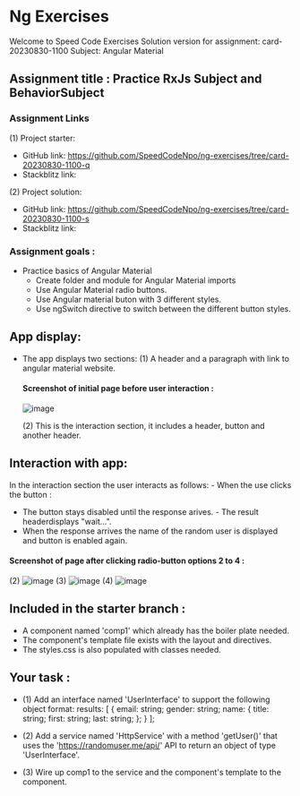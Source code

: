 # Ng Exercises

Welcome to Speed Code Exercises
Solution version for assignment: card-20230830-1100
Subject: Angular Material

## Assignment title : Practice RxJs Subject and BehaviorSubject

### Assignment Links

(1) Project starter:

- GitHub link: https://github.com/SpeedCodeNpo/ng-exercises/tree/card-20230830-1100-q
- Stackblitz link:

(2) Project solution:

- GitHub link: https://github.com/SpeedCodeNpo/ng-exercises/tree/card-20230830-1100-s
- Stackblitz link:

### Assignment goals :

- Practice basics of Angular Material
  - Create folder and module for Angular Material imports
  - Use Angular Material radio buttons.
  - Use Angular material buton with 3 different styles.
  - Use ngSwitch directive to switch between the different button styles.

## App display:

- The app displays two sections:
  (1) A header and a paragraph with link to angular material website.

  #### Screenshot of initial page before user interaction :

  ![image](https://github.com/SpeedCodeNpo/ng-exercises/assets/132397719/2b86657b-e281-4438-a04a-15680fdf4b87)


  (2) This is the interaction section, it includes a header, button and another header.

## Interaction with app:

In the interaction section the user interacts as follows: - When the use clicks the button :

- The button stays disabled until the response arives. - The result headerdisplays "wait...".
- When the response arrives the name of the random user is displayed and button is enabled again.

#### Screenshot of page after clicking radio-button options 2 to 4 :

(2) ![image](https://github.com/SpeedCodeNpo/ng-exercises/assets/132397719/2c7462fd-302a-46ba-886e-3f338847513e)
(3) ![image](https://github.com/SpeedCodeNpo/ng-exercises/assets/132397719/0621df24-fef4-417f-aa68-abf2cc4f13a0)
(4) ![image](https://github.com/SpeedCodeNpo/ng-exercises/assets/132397719/b7e4e07d-ef66-4ecf-b18f-5861a1a0c45c)

## Included in the starter branch :

- A component named 'comp1' which already has the boiler plate needed.
- The component's template file exists with the layout and directives.
- The styles.css is also populated with classes needed.

## Your task :

- (1) Add an interface named 'UserInterface' to support the following object format:
  results: [
  {
  email: string;
  gender: string;
  name: {
  title: string;
  first: string;
  last: string;
  };
  }
  ];

- (2) Add a service named 'HttpService' with a method 'getUser()' that uses the 'https://randomuser.me/api/' API to return an object of type 'UserInterface'.

- (3) Wire up comp1 to the service and the component's template to the component.
